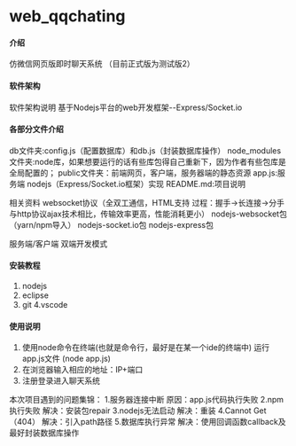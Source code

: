 # web_qqchating

#### 介绍
仿微信网页版即时聊天系统
（目前正式版为测试版2）

#### 软件架构
软件架构说明
基于Nodejs平台的web开发框架--Express/Socket.io

#### 各部分文件介绍
db文件夹:config.js（配置数据库）和db.js（封装数据库操作）
node_modules文件夹:node库，如果想要运行的话有些库包得自己重新下，因为作者有些包库是全局配置的；
public文件夹：前端网页，客户端，服务器端的静态资源
app.js:服务端 nodejs（Express/Socket.io框架）实现
README.md:项目说明

相关资料
websocket协议（全双工通信，HTML支持
	           过程：握手->长连接->分手
	           与http协议ajax技术相比，传输效率更高，性能消耗更小）
nodejs-websocket包（yarn/npm导入）
nodejs-socket.io包
nodejs-express包

服务端/客户端 双端开发模式

#### 安装教程

1.  nodejs
2.  eclipse
3.  git
4.vscode

#### 使用说明

1.  使用node命令在终端(也就是命令行，最好是在某一个ide的终端中)
    运行app.js文件 (node app.js)
2.  在浏览器输入相应的地址：IP+端口
3.  注册登录进入聊天系统

本次项目遇到的问题集锦：
1.服务器连接中断 原因：app.js代码执行失败
2.npm执行失败 解决：安装包repair
3.nodejs无法启动 解决：重装
4.Cannot Get（404） 解决：引入path路径
5.数据库执行异常 解决：使用回调函数callback及最好封装数据库操作